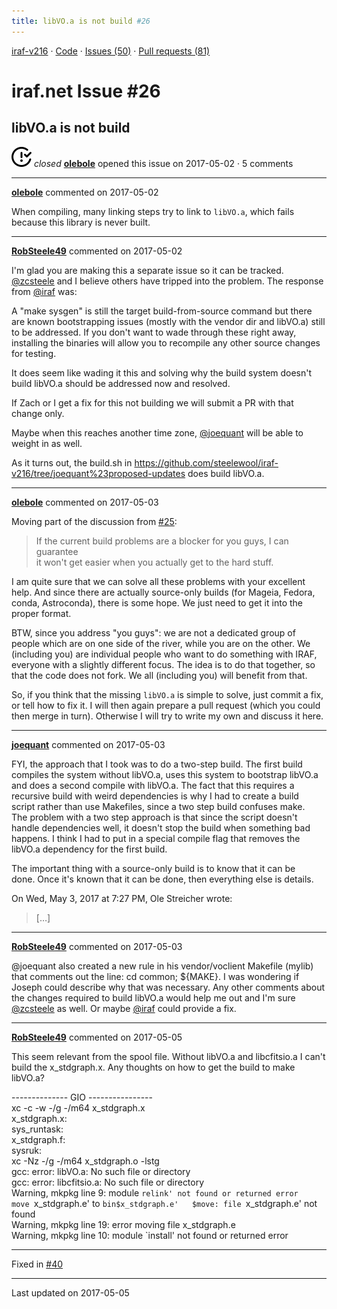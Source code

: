 ```yaml
---
title: libVO.a is not build #26
---
```


[iraf-v216](/iraf-v216) · [Code](https://github.com/iraf-community/iraf/tree/iraf-v216) · [Issues (50)](/iraf-v216/issues) · [Pull requests (81)](/iraf-v216/issues/pulls)

# iraf.net Issue #26
## libVO.a is not build
![closed](issue-closed.svg) *closed* **[olebole](https://github.com/olebole)** opened this issue on 2017-05-02 · 5 comments

- - - -

**[olebole](https://github.com/olebole)** commented on 2017-05-02

When compiling, many linking steps try to link to `libVO.a`, which fails because this library is never built.
- - - -

**[RobSteele49](https://github.com/RobSteele49)** commented on 2017-05-02

I'm glad you are making this a separate issue so it can be tracked. [@zcsteele](https://github.com/zcsteele) and I believe others have tripped into the problem. The response from [@iraf](https://github.com/iraf) was:  
  
A "make sysgen" is still the target build-from-source command but there are known bootstrapping issues (mostly with the vendor dir and libVO.a) still to be addressed. If you don't want to wade through these right away, installing the binaries will allow you to recompile any other source changes for testing.  
  
It does seem like wading it this and solving why the build system doesn't build libVO.a should be addressed now and resolved.  
  
If Zach or I get a fix for this not building we will submit a PR with that change only.  
  
Maybe when this reaches another time zone, [@joequant](https://github.com/joequant) will be able to weight in as well.  
  
As it turns out, the build.sh in https://github.com/steelewool/iraf-v216/tree/joequant%23proposed-updates does build libVO.a.
- - - -

**[olebole](https://github.com/olebole)** commented on 2017-05-03

Moving part of the discussion from [#25](https://iraf-community.github.io/iraf-v216/issues/25):  
  
> If the current build problems are a blocker for you guys, I can guarantee  
it won't get easier when you actually get to the hard stuff.  
  
I am quite sure that we can solve all these problems with your excellent help. And since there are actually source-only builds (for Mageia, Fedora, conda, Astroconda), there is some hope. We just need to get it into the proper format.  
  
BTW, since you address "you guys": we are not a dedicated group of people which are on one side of the river, while you are on the other. We (including you) are individual people who want to do something with IRAF, everyone with a slightly different focus. The idea is to do that together, so that the code does not fork. We all (including you) will benefit from that.  
  
So, if you think that the missing `libVO.a` is simple to solve, just commit a fix, or tell how to fix it. I will then again prepare a pull request (which you could then merge in turn). Otherwise I will try to write my own and discuss it here.
- - - -

**[joequant](https://github.com/joequant)** commented on 2017-05-03

FYI, the approach that I took was to do a two-step build.  The first build  
compiles the system without libVO.a, uses this system to bootstrap libVO.a  
and does a second compile with libVO.a.  The fact that this requires a  
recursive build with weird dependencies is why I had to create a build  
script rather than use Makefiles, since a two step build confuses make.  
The problem with a two step approach is that since the script doesn't  
handle dependencies well, it doesn't stop the build when something bad  
happens.  I think I had to put in a special compile flag that removes the  
libVO.a dependency for the first build.  
  
The important thing with a source-only build is to know that it can be  
done.  Once it's known that it can be done, then everything else is details.  
  
On Wed, May 3, 2017 at 7:27 PM, Ole Streicher wrote:  
  
> […]
- - - -

**[RobSteele49](https://github.com/RobSteele49)** commented on 2017-05-03

@joequant also created a new rule in his vendor/voclient Makefile (mylib) that comments out the line: cd common; ${MAKE}. I was wondering if Joseph could describe why that was necessary. Any other comments about the changes required to build libVO.a would help me out and I'm sure [@zcsteele](https://github.com/zcsteele) as well. Or maybe [@iraf](https://github.com/iraf) could provide a fix.
- - - -

**[RobSteele49](https://github.com/RobSteele49)** commented on 2017-05-05

This seem relevant from the spool file. Without libVO.a and libcfitsio.a I can't build the x_stdgraph.x. Any thoughts on how to get the build to make libVO.a?  
  
-------------- GIO ----------------  
xc -c -w -/g -/m64 x_stdgraph.x  
x_stdgraph.x:  
   sys_runtask:  
x_stdgraph.f:  
   sysruk:  
xc -Nz   -/g -/m64 x_stdgraph.o -lstg  
gcc: error: libVO.a: No such file or directory  
gcc: error: libcfitsio.a: No such file or directory  
Warning, mkpkg line 9: module `relink' not found or returned error  
move `x_stdgraph.e' to `bin$x_stdgraph.e'  
$move: file `x_stdgraph.e' not found  
Warning, mkpkg line 19: error moving file x_stdgraph.e  
Warning, mkpkg line 10: module `install' not found or returned error

- - - -

Fixed in [#40](https://iraf-community.github.io/iraf-v216/issues/40)

- - - -

Last updated on 2017-05-05
